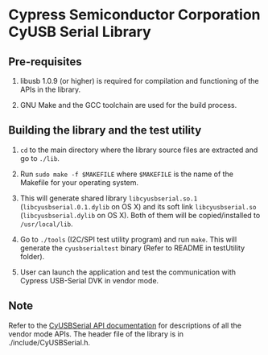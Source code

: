 # Cypress Semiconductor Corporation CyUSB Serial Library


## Pre-requisites

1. libusb 1.0.9 (or higher) is required for compilation and functioning of the
   APIs in the library.

2. GNU Make and the GCC toolchain are used for the build process.


## Building the library and the test utility

1. `cd` to the main directory where the library source files are extracted and
   go to `./lib`.

2. Run `sudo make -f $MAKEFILE` where `$MAKEFILE` is the name of the Makefile
   for your operating system.

3. This will generate shared library `libcyusbserial.so.1`
   (`libcyusbserial.0.1.dylib` on OS X) and its soft link `libcyusbserial.so`
   (`libcyusbserial.dylib` on OS X). Both of them will be copied/installed to
   `/usr/local/lib`.

4. Go to `./tools` (I2C/SPI test utility program) and run `make`. This will
   generate the `cyusbserialtest` binary (Refer to README in testUtility
   folder).

5. User can launch the application and test the communication with Cypress
   USB-Serial DVK in vendor mode.


## Note
Refer to the [CyUSBSerial API documentation][1] for descriptions of all the
vendor mode APIs. The header file of the library is in ./include/CyUSBSerial.h.

[1]: http://www.cypress.com/?docID=45725

